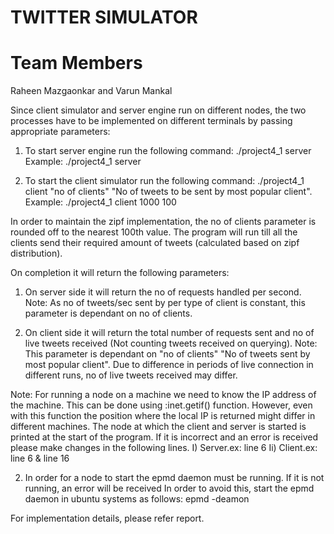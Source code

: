  TWITTER SIMULATOR 
 =================
 Team Members
 =================
 Raheen Mazgaonkar and 
 Varun Mankal

Since client simulator and server engine run on different nodes, the two processes have to be implemented on different terminals by passing appropriate parameters:

1) To start server engine run the following command:
./project4_1 server 
Example: ./project4_1 server

2) To start the client simulator run the following command:
./project4_1 client "no of clients" "No of tweets to be sent by most popular client".
Example: ./project4_1 client 1000 100

In order to maintain the zipf implementation, the no of clients parameter is rounded off to the nearest 100th value.
The program will run till all the clients send their required amount of tweets (calculated based on zipf distribution).

On completion it will return the following parameters:

1) On server side it will return the no of requests handled per second. 
Note: As no of tweets/sec sent by per type of client is constant, this parameter is dependant on no of clients.


2) On client side it will return the total number of requests sent and no of live tweets received (Not counting tweets received on querying). 
Note: This parameter is dependant on "no of clients" "No of tweets sent by most popular client". 
      Due to difference in periods of live connection in different runs, no of live tweets received may differ. 
       

Note: 
For running a node on a machine we need to know the IP address of the machine. This can be done using :inet.getif() function. 
However, even with this function the position where the local IP is returned might differ in different machines. 
The node at which the client and server is started is printed at the start of the program. If it is incorrect and an error is received please make changes in the following lines.
I) Server.ex: line 6 
Ii) Client.ex: line 6 & line 16

2) In order for a node to start the epmd daemon must be running. If it is not running, an error will be received
In order to avoid this, start the epmd daemon in ubuntu systems as follows:
epmd -deamon


For implementation details, please refer report.
